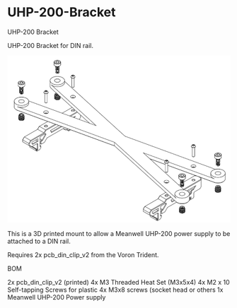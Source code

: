 # UHP-200-Bracket
 UHP-200 Bracket

UHP-200 Bracket for DIN rail.

![image](https://github.com/DrRonnyy/UHP-200-Bracket/blob/main/UHP-200-Bracket-Exploded.png)

This is a 3D printed mount to allow a Meanwell UHP-200 power supply to be attached to a DIN rail. 

Requires 2x pcb_din_clip_v2 from the Voron Trident.

BOM

2x pcb_din_clip_v2 (printed)
4x M3 Threaded Heat Set (M3x5x4)
4x M2 x 10 Self-tapping Screws for plastic
4x M3x8 screws (socket head or others
1x Meanwell UHP-200 Power supply
